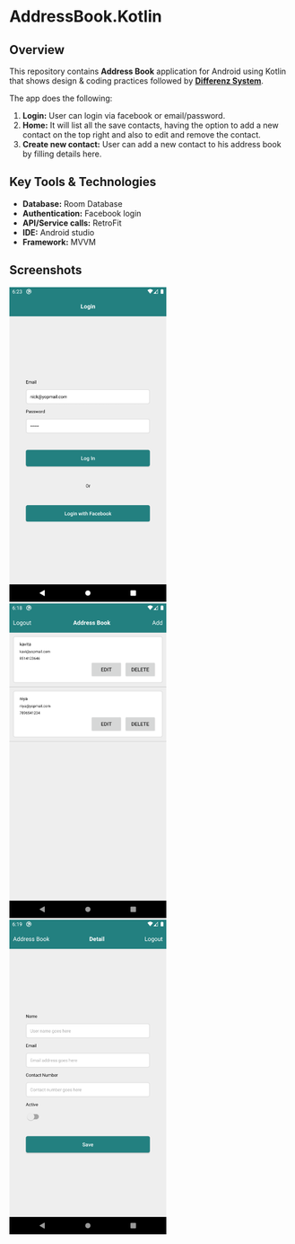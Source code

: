 # AddressBook.Kotlin

## Overview
This repository contains **Address Book** application for Android using Kotlin that shows design & coding practices followed by **[Differenz System](http://www.differenzsystem.com/)**.

The app does the following:
1. **Login:** User can login via facebook or email/password. 
2. **Home:** It will list all the save contacts, having the option to add a new contact on the top right and also to edit and remove the contact.
3. **Create new contact:** User can add a new contact to his address book by filling details here.

## Key Tools & Technologies
- **Database:** Room Database
- **Authentication:** Facebook login
- **API/Service calls:** RetroFit 
- **IDE:** Android studio
- **Framework:** MVVM

## Screenshots
<img src="https://github.com/differenz-system/AddressBook.Kotlin/blob/master/ScreenShots/login.png" width="280"> <img src="https://github.com/differenz-system/AddressBook.Kotlin/blob/master/ScreenShots/list.png" width="280"> <img src="https://github.com/differenz-system/AddressBook.Kotlin/blob/master/ScreenShots/detail.png" width="280">


